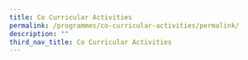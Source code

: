 ```yaml
---
title: Co Curricular Activities
permalink: /programmes/co-curricular-activities/permalink/
description: ""
third_nav_title: Co Curricular Activities
---
```

